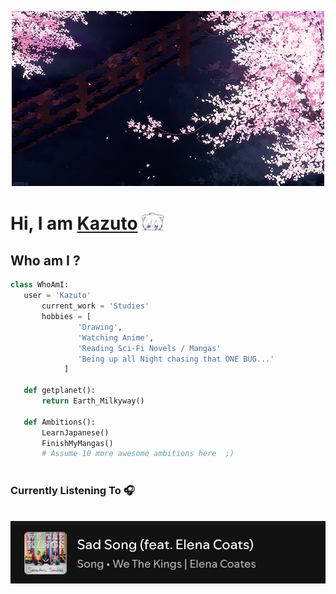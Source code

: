 <p align="center"><img src="https://github.com/kazutxo/kazutxo/blob/main/Sakura.gif" alt="sakura"></p>
<h1>Hi, I am <a href=""https://github.com/kazutxo">Kazuto</a> <img src="https://github.com/kazutxo/kazutxo/blob/main/ww%20(1)%20(1).gif" width="35px"></h1>

<h2>Who am I ?</h2>
 
 ``` python
 class WhoAmI:
 	user = 'Kazuto'
		current_work = 'Studies'
		hobbies = [
				'Drawing',
				'Watching Anime',
				'Reading Sci-Fi Novels / Mangas'
				'Being up all Night chasing that ONE BUG...'
			 ]
	
	def getplanet():
		return Earth_Milkyway()
	
	def Ambitions():
		LearnJapanese()
		FinishMyMangas()
		# Assume 10 more awesome ambitions here  ;)
	
 ```
<h3>Currently Listening To 🎧</h3>
<p>
  <br/>
  <a href="https://open.spotify.com/track/7tYKa4wd7gL5LwcxidBPkG?si=gNpQnOIgTdK3QFfyeVKzXw">
    <img src="https://github.com/kazutxo/kazutxo/blob/main/Sad%20Song.jpg">
  </a><br/>
